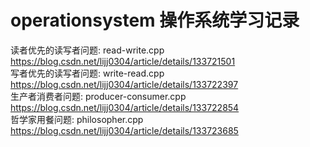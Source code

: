 # operationsystem 操作系统学习记录  
读者优先的读写者问题: read-write.cpp <https://blog.csdn.net/lijj0304/article/details/133721501>  
写者优先的读写者问题: write-read.cpp <https://blog.csdn.net/lijj0304/article/details/133722397>  
生产者消费者问题: producer-consumer.cpp <https://blog.csdn.net/lijj0304/article/details/133722854>  
哲学家用餐问题: philosopher.cpp <https://blog.csdn.net/lijj0304/article/details/133723685>
